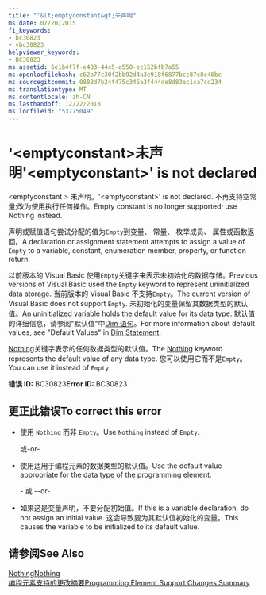 ```yaml
---
title: "'&lt;emptyconstant&gt;未声明"
ms.date: 07/20/2015
f1_keywords:
- bc30823
- vbc30823
helpviewer_keywords:
- BC30823
ms.assetid: 6e1b4f7f-e483-44c5-a550-ec152bfb7a55
ms.openlocfilehash: c62b77c30f2bb92d4a3e918f6877bcc87c8c46bc
ms.sourcegitcommit: 0888d7b24f475c346a3f444de8d83ec1ca7cd234
ms.translationtype: MT
ms.contentlocale: zh-CN
ms.lasthandoff: 12/22/2018
ms.locfileid: "53775049"
---
```

# <a name="ltemptyconstantgt-is-not-declared"></a><span data-ttu-id="58754-102">'&lt;emptyconstant&gt;未声明</span><span class="sxs-lookup"><span data-stu-id="58754-102">'&lt;emptyconstant&gt;' is not declared</span></span>
<span data-ttu-id="58754-103">\<emptyconstant > 未声明。</span><span class="sxs-lookup"><span data-stu-id="58754-103">'\<emptyconstant>' is not declared.</span></span> <span data-ttu-id="58754-104">不再支持空常量;改为使用执行任何操作。</span><span class="sxs-lookup"><span data-stu-id="58754-104">Empty constant is no longer supported; use Nothing instead.</span></span>  
  
 <span data-ttu-id="58754-105">声明或赋值语句尝试分配的值为`Empty`到变量、 常量、 枚举成员、 属性或函数返回。</span><span class="sxs-lookup"><span data-stu-id="58754-105">A declaration or assignment statement attempts to assign a value of `Empty` to a variable, constant, enumeration member, property, or function return.</span></span>  
  
 <span data-ttu-id="58754-106">以前版本的 Visual Basic 使用`Empty`关键字来表示未初始化的数据存储。</span><span class="sxs-lookup"><span data-stu-id="58754-106">Previous versions of Visual Basic used the `Empty` keyword to represent uninitialized data storage.</span></span> <span data-ttu-id="58754-107">当前版本的 Visual Basic 不支持`Empty`。</span><span class="sxs-lookup"><span data-stu-id="58754-107">The current version of Visual Basic does not support `Empty`.</span></span> <span data-ttu-id="58754-108">未初始化的变量保留其数据类型的默认值。</span><span class="sxs-lookup"><span data-stu-id="58754-108">An uninitialized variable holds the default value for its data type.</span></span> <span data-ttu-id="58754-109">默认值的详细信息，请参阅"默认值"中[Dim 语句](../../visual-basic/language-reference/statements/dim-statement.md)。</span><span class="sxs-lookup"><span data-stu-id="58754-109">For more information about default values, see "Default Values" in [Dim Statement](../../visual-basic/language-reference/statements/dim-statement.md).</span></span>  
  
 <span data-ttu-id="58754-110">[Nothing](../../visual-basic/language-reference/nothing.md)关键字表示的任何数据类型的默认值。</span><span class="sxs-lookup"><span data-stu-id="58754-110">The [Nothing](../../visual-basic/language-reference/nothing.md) keyword represents the default value of any data type.</span></span> <span data-ttu-id="58754-111">您可以使用它而不是`Empty`。</span><span class="sxs-lookup"><span data-stu-id="58754-111">You can use it instead of `Empty`.</span></span>  
  
 <span data-ttu-id="58754-112">**错误 ID:** BC30823</span><span class="sxs-lookup"><span data-stu-id="58754-112">**Error ID:** BC30823</span></span>  
  
## <a name="to-correct-this-error"></a><span data-ttu-id="58754-113">更正此错误</span><span class="sxs-lookup"><span data-stu-id="58754-113">To correct this error</span></span>  
  
-   <span data-ttu-id="58754-114">使用 `Nothing` 而非 `Empty`。</span><span class="sxs-lookup"><span data-stu-id="58754-114">Use `Nothing` instead of `Empty`.</span></span>  
  
     <span data-ttu-id="58754-115">或</span><span class="sxs-lookup"><span data-stu-id="58754-115">-or-</span></span>  
  
-   <span data-ttu-id="58754-116">使用适用于编程元素的数据类型的默认值。</span><span class="sxs-lookup"><span data-stu-id="58754-116">Use the default value appropriate for the data type of the programming element.</span></span>  
  
     <span data-ttu-id="58754-117">- 或 -</span><span class="sxs-lookup"><span data-stu-id="58754-117">-or-</span></span>  
  
-   <span data-ttu-id="58754-118">如果这是变量声明，不要分配初始值。</span><span class="sxs-lookup"><span data-stu-id="58754-118">If this is a variable declaration, do not assign an initial value.</span></span> <span data-ttu-id="58754-119">这会导致要为其默认值初始化的变量。</span><span class="sxs-lookup"><span data-stu-id="58754-119">This causes the variable to be initialized to its default value.</span></span>  
  
## <a name="see-also"></a><span data-ttu-id="58754-120">请参阅</span><span class="sxs-lookup"><span data-stu-id="58754-120">See Also</span></span>  
 [<span data-ttu-id="58754-121">Nothing</span><span class="sxs-lookup"><span data-stu-id="58754-121">Nothing</span></span>](../../visual-basic/language-reference/nothing.md)  
 [<span data-ttu-id="58754-122">编程元素支持的更改摘要</span><span class="sxs-lookup"><span data-stu-id="58754-122">Programming Element Support Changes Summary</span></span>](https://msdn.microsoft.com/library/0483590a-6309-449c-a2fa-effa26a03b95)
